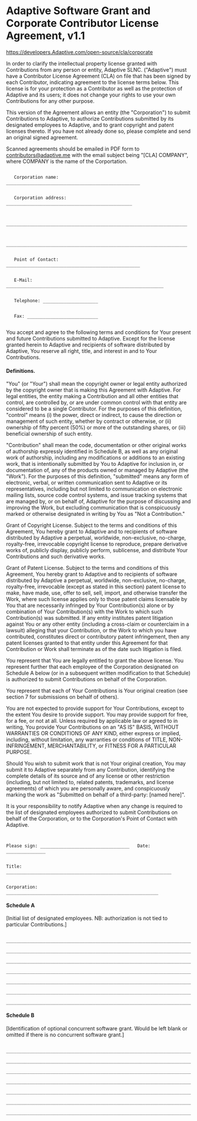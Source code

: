 # Adaptive Software Grant and Corporate Contributor License Agreement, v1.1

https://developers.Adaptive.com/open-source/cla/corporate

In order to clarify the intellectual property license granted with Contributions from any person or entity, Adaptive SLNC. ("Adaptive") must have a Contributor License Agreement (CLA) on file that has been signed by each Contributor, indicating agreement to the license terms below. This license is for your protection as a Contributor as well as the protection of Adaptive and its users; it does not change your rights to use your own Contributions for any other purpose.

This version of the Agreement allows an entity (the "Corporation") to submit Contributions to Adaptive, to authorize Contributions submitted by its designated employees to Adaptive, and to grant copyright and patent licenses thereto. If you have not already done so, please complete and send an original signed agreement.

Scanned agreements should be emailed in PDF form to [contributors@adaptive.me](mailto:contributors@adaptive.me) with the email subject being "[CLA] COMPANY", where COMPANY is the name of the Corportation.


```

   Corporation name: ___________________________________________________
 

   Corporation address: ________________________________________________

 
   _____________________________________________________________________

 
   _____________________________________________________________________
 

   Point of Contact: ___________________________________________________


   E-Mail:  ____________________________________________________________


   Telephone: _____________________


   Fax: ___________________________
  
```

You accept and agree to the following terms and conditions for Your present and future Contributions submitted to Adaptive. Except for the license granted herein to Adaptive and recipients of software distributed by Adaptive, You reserve all right, title, and interest in and to Your Contributions.

#### Definitions.

"You" (or "Your") shall mean the copyright owner or legal entity authorized by the copyright owner that is making this Agreement with Adaptive. For legal entities, the entity making a Contribution and all other entities that control, are controlled by, or are under common control with that entity are considered to be a single Contributor. For the purposes of this definition, "control" means (i) the power, direct or indirect, to cause the direction or management of such entity, whether by contract or otherwise, or (ii) ownership of fifty percent (50%) or more of the outstanding shares, or (iii) beneficial ownership of such entity.

"Contribution" shall mean the code, documentation or other original works of authorship expressly identified in Schedule B, as well as any original work of authorship, including any modifications or additions to an existing work, that is intentionally submitted by You to Adaptive for inclusion in, or documentation of, any of the products owned or managed by Adaptive (the "Work"). For the purposes of this definition, "submitted" means any form of electronic, verbal, or written communication sent to Adaptive or its representatives, including but not limited to communication on electronic mailing lists, source code control systems, and issue tracking systems that are managed by, or on behalf of, Adaptive for the purpose of discussing and improving the Work, but excluding communication that is conspicuously marked or otherwise designated in writing by You as "Not a Contribution."

Grant of Copyright License. Subject to the terms and conditions of this Agreement, You hereby grant to Adaptive and to recipients of software distributed by Adaptive a perpetual, worldwide, non-exclusive, no-charge, royalty-free, irrevocable copyright license to reproduce, prepare derivative works of, publicly display, publicly perform, sublicense, and distribute Your Contributions and such derivative works.

Grant of Patent License. Subject to the terms and conditions of this Agreement, You hereby grant to Adaptive and to recipients of software distributed by Adaptive a perpetual, worldwide, non-exclusive, no-charge, royalty-free, irrevocable (except as stated in this section) patent license to make, have made, use, offer to sell, sell, import, and otherwise transfer the Work, where such license applies only to those patent claims licensable by You that are necessarily infringed by Your Contribution(s) alone or by combination of Your Contribution(s) with the Work to which such Contribution(s) was submitted. If any entity institutes patent litigation against You or any other entity (including a cross-claim or counterclaim in a lawsuit) alleging that your Contribution, or the Work to which you have contributed, constitutes direct or contributory patent infringement, then any patent licenses granted to that entity under this Agreement for that Contribution or Work shall terminate as of the date such litigation is filed.

You represent that You are legally entitled to grant the above license. You represent further that each employee of the Corporation designated on Schedule A below (or in a subsequent written modification to that Schedule) is authorized to submit Contributions on behalf of the Corporation.

You represent that each of Your Contributions is Your original creation (see section 7 for submissions on behalf of others).

You are not expected to provide support for Your Contributions, except to the extent You desire to provide support. You may provide support for free, for a fee, or not at all. Unless required by applicable law or agreed to in writing, You provide Your Contributions on an "AS IS" BASIS, WITHOUT WARRANTIES OR CONDITIONS OF ANY KIND, either express or implied, including, without limitation, any warranties or conditions of TITLE, NON-INFRINGEMENT, MERCHANTABILITY, or FITNESS FOR A PARTICULAR PURPOSE.

Should You wish to submit work that is not Your original creation, You may submit it to Adaptive separately from any Contribution, identifying the complete details of its source and of any license or other restriction (including, but not limited to, related patents, trademarks, and license agreements) of which you are personally aware, and conspicuously marking the work as "Submitted on behalf of a third-party: [named here]".

It is your responsibility to notify Adaptive when any change is required to the list of designated employees authorized to submit Contributions on behalf of the Corporation, or to the Corporation's Point of Contact with Adaptive.

 
```


Please sign: __________________________________   Date: _______________
 

Title:  _______________________________________________________________
 

Corporation: __________________________________________________________

```

#### Schedule A

[Initial list of designated employees. NB: authorization is not tied to particular Contributions.]

```

_______________________________________________________________________

_______________________________________________________________________

_______________________________________________________________________

_______________________________________________________________________

_______________________________________________________________________

_______________________________________________________________________

_______________________________________________________________________

```

#### Schedule B

[Identification of optional concurrent software grant. Would be left blank or omitted if there is no concurrent software grant.]

```

_______________________________________________________________________

_______________________________________________________________________

_______________________________________________________________________

_______________________________________________________________________

_______________________________________________________________________

_______________________________________________________________________

_______________________________________________________________________
```